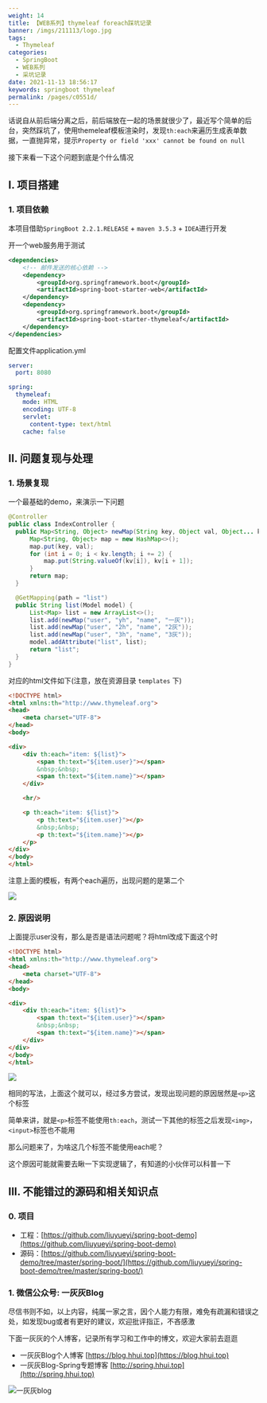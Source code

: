 ```yaml
---
weight: 14
title: 【WEB系列】thymeleaf foreach踩坑记录
banner: /imgs/211113/logo.jpg
tags: 
  - Thymeleaf
categories: 
  - SpringBoot
  - WEB系列
  - 采坑记录
date: 2021-11-13 18:56:17
keywords: springboot thymeleaf
permalink: /pages/c0551d/
---
```


话说自从前后端分离之后，前后端放在一起的场景就很少了，最近写个简单的后台，突然踩坑了，使用themeleaf模板渲染时，发现`th:each`来遍历生成表单数据，一直抛异常，提示`Property or field 'xxx' cannot be found on null`

接下来看一下这个问题到底是个什么情况

<!-- more -->

## I. 项目搭建

### 1. 项目依赖

本项目借助`SpringBoot 2.2.1.RELEASE` + `maven 3.5.3` + `IDEA`进行开发

开一个web服务用于测试

```xml
<dependencies>
    <!-- 邮件发送的核心依赖 -->
    <dependency>
        <groupId>org.springframework.boot</groupId>
        <artifactId>spring-boot-starter-web</artifactId>
    </dependency>
    <dependency>
        <groupId>org.springframework.boot</groupId>
        <artifactId>spring-boot-starter-thymeleaf</artifactId>
    </dependency>
</dependencies>
```


配置文件application.yml

```yaml
server:
  port: 8080

spring:
  thymeleaf:
    mode: HTML
    encoding: UTF-8
    servlet:
      content-type: text/html
    cache: false
```

## II. 问题复现与处理

### 1. 场景复现

一个最基础的demo，来演示一下问题

```java
@Controller
public class IndexController {
  public Map<String, Object> newMap(String key, Object val, Object... kv) {
      Map<String, Object> map = new HashMap<>();
      map.put(key, val);
      for (int i = 0; i < kv.length; i += 2) {
          map.put(String.valueOf(kv[i]), kv[i + 1]);
      }
      return map;
  }

  @GetMapping(path = "list")
  public String list(Model model) {
      List<Map> list = new ArrayList<>();
      list.add(newMap("user", "yh", "name", "一灰"));
      list.add(newMap("user", "2h", "name", "2灰"));
      list.add(newMap("user", "3h", "name", "3灰"));
      model.addAttribute("list", list);
      return "list";
  }
}
```

对应的html文件如下(注意，放在资源目录 `templates` 下)

```html
<!DOCTYPE html>
<html xmlns:th="http://www.thymeleaf.org">
<head>
    <meta charset="UTF-8">
</head>
<body>

<div>
    <div th:each="item: ${list}">
        <span th:text="${item.user}"></span>
        &nbsp;&nbsp;
        <span th:text="${item.name}"></span>
    </div>

    <hr/>

    <p th:each="item: ${list}">
        <p th:text="${item.user}"></p>
        &nbsp;&nbsp;
        <p th:text="${item.name}"></p>
    </p>
</div>
</body>
</html>
```

注意上面的模板，有两个each遍历，出现问题的是第二个

![](/imgs/211113/00.jpg)

### 2. 原因说明

上面提示user没有，那么是否是语法问题呢？将html改成下面这个时

```html
<!DOCTYPE html>
<html xmlns:th="http://www.thymeleaf.org">
<head>
    <meta charset="UTF-8">
</head>
<body>

<div>
    <div th:each="item: ${list}">
        <span th:text="${item.user}"></span>
        &nbsp;&nbsp;
        <span th:text="${item.name}"></span>
    </div>
</div>
</body>
</html>
```

![](/imgs/211113/01.jpg)

相同的写法，上面这个就可以，经过多方尝试，发现出现问题的原因居然是`<p>`这个标签

简单来讲，就是`<p>`标签不能使用`th:each`，测试一下其他的标签之后发现`<img>`，`<input>`标签也不能用

那么问题来了，为啥这几个标签不能使用each呢？

这个原因可能就需要去瞅一下实现逻辑了，有知道的小伙伴可以科普一下

## III. 不能错过的源码和相关知识点

### 0. 项目

- 工程：[https://github.com/liuyueyi/spring-boot-demo](https://github.com/liuyueyi/spring-boot-demo)
- 源码：[https://github.com/liuyueyi/spring-boot-demo/tree/master/spring-boot/](https://github.com/liuyueyi/spring-boot-demo/tree/master/spring-boot/)

### 1. 微信公众号: 一灰灰Blog

尽信书则不如，以上内容，纯属一家之言，因个人能力有限，难免有疏漏和错误之处，如发现bug或者有更好的建议，欢迎批评指正，不吝感激

下面一灰灰的个人博客，记录所有学习和工作中的博文，欢迎大家前去逛逛

- 一灰灰Blog个人博客 [https://blog.hhui.top](https://blog.hhui.top)
- 一灰灰Blog-Spring专题博客 [http://spring.hhui.top](http://spring.hhui.top)


![一灰灰blog](https://spring.hhui.top/spring-blog/imgs/info/info.png)

